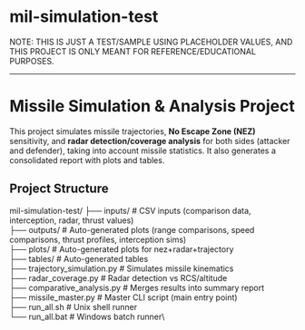 # mil-simulation-test
NOTE: THIS IS JUST A TEST/SAMPLE USING PLACEHOLDER VALUES, AND THIS PROJECT IS ONLY MEANT FOR REFERENCE/EDUCATIONAL PURPOSES.

---

# Missile Simulation & Analysis Project

This project simulates missile trajectories, **No Escape Zone (NEZ)** sensitivity, and **radar detection/coverage analysis** for both sides (attacker and defender), taking into account missile statistics.
It also generates a consolidated report with plots and tables.

## Project Structure

mil-simulation-test/
├── inputs/ # CSV inputs (comparison data, interception, radar, thrust values)\
├── outputs/ # Auto-generated plots (range comparisons, speed comparisons, thrust profiles, interception sims)\
├── plots/ # Auto-generated plots for nez+radar+trajectory\
├── tables/ # Auto-generated tables\
├── trajectory_simulation.py # Simulates missile kinematics\
├── radar_coverage.py # Radar detection vs RCS/altitude\
├── comparative_analysis.py # Merges results into summary report\
├── missile_master.py # Master CLI script (main entry point)\
├── run_all.sh # Unix shell runner\
└── run_all.bat # Windows batch runner\
